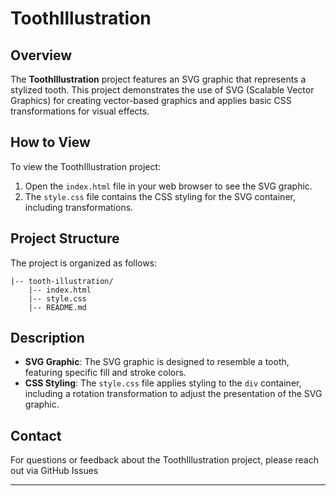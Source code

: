
# ToothIllustration

## Overview

The **ToothIllustration** project features an SVG graphic that represents a stylized tooth. This project demonstrates the use of SVG (Scalable Vector Graphics) for creating vector-based graphics and applies basic CSS transformations for visual effects.

## How to View

To view the ToothIllustration project:

1. Open the `index.html` file in your web browser to see the SVG graphic.
2. The `style.css` file contains the CSS styling for the SVG container, including transformations.

## Project Structure

The project is organized as follows:

    |-- tooth-illustration/
        |-- index.html
        |-- style.css
        |-- README.md

## Description

- **SVG Graphic**: The SVG graphic is designed to resemble a tooth, featuring specific fill and stroke colors.
- **CSS Styling**: The `style.css` file applies styling to the `div` container, including a rotation transformation to adjust the presentation of the SVG graphic.

## Contact

For questions or feedback about the ToothIllustration project, please reach out via GitHub Issues

---
